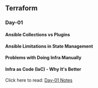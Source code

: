 ## Terraform
### Day-01
#### Ansible Collections vs Plugins
#### Ansible Limitations in State Management
#### Problems with Doing Infra Manually
#### Infra as Code (IaC) - Why It's Better

Click here to read: [Day-01 Notes](Day-01.md)